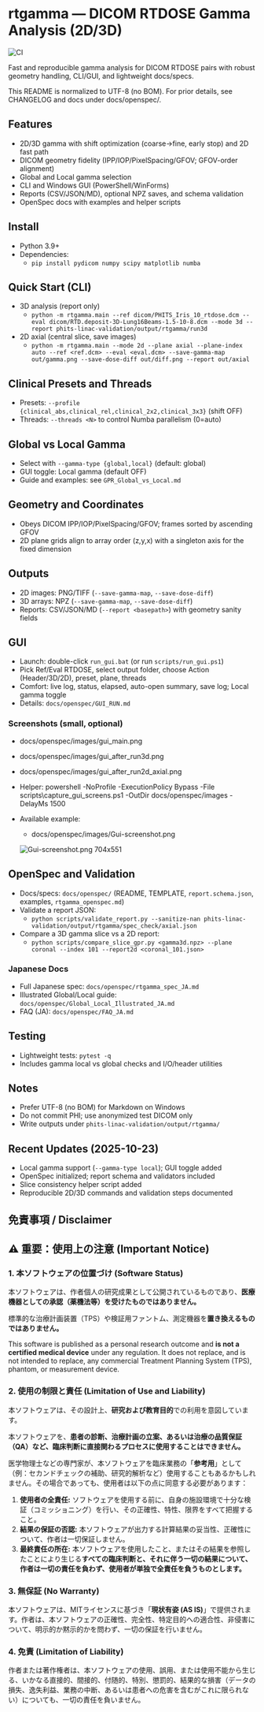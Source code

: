 # rtgamma — DICOM RTDOSE Gamma Analysis (2D/3D)

![CI](https://github.com/inata169/GPR-comparing/actions/workflows/ci.yml/badge.svg)

Fast and reproducible gamma analysis for DICOM RTDOSE pairs with robust geometry handling, CLI/GUI, and lightweight docs/specs.

This README is normalized to UTF-8 (no BOM). For prior details, see CHANGELOG and docs under docs/openspec/.

## Features
- 2D/3D gamma with shift optimization (coarse→fine, early stop) and 2D fast path
- DICOM geometry fidelity (IPP/IOP/PixelSpacing/GFOV; GFOV-order alignment)
- Global and Local gamma selection
- CLI and Windows GUI (PowerShell/WinForms)
- Reports (CSV/JSON/MD), optional NPZ saves, and schema validation
- OpenSpec docs with examples and helper scripts

## Install
- Python 3.9+
- Dependencies:
  - `pip install pydicom numpy scipy matplotlib numba`

## Quick Start (CLI)
- 3D analysis (report only)
  - `python -m rtgamma.main --ref dicom/PHITS_Iris_10_rtdose.dcm --eval dicom/RTD.deposit-3D-Lung16Beams-1.5-10-8.dcm --mode 3d --report phits-linac-validation/output/rtgamma/run3d`
- 2D axial (central slice, save images)
  - `python -m rtgamma.main --mode 2d --plane axial --plane-index auto --ref <ref.dcm> --eval <eval.dcm> --save-gamma-map out/gamma.png --save-dose-diff out/diff.png --report out/axial`

## Clinical Presets and Threads
- Presets: `--profile {clinical_abs,clinical_rel,clinical_2x2,clinical_3x3}` (shift OFF)
- Threads: `--threads <N>` to control Numba parallelism (0=auto)

## Global vs Local Gamma
- Select with `--gamma-type {global,local}` (default: global)
- GUI toggle: Local gamma (default OFF)
- Guide and examples: see `GPR_Global_vs_Local.md`

## Geometry and Coordinates
- Obeys DICOM IPP/IOP/PixelSpacing/GFOV; frames sorted by ascending GFOV
- 2D plane grids align to array order (z,y,x) with a singleton axis for the fixed dimension

## Outputs
- 2D images: PNG/TIFF (`--save-gamma-map`, `--save-dose-diff`)
- 3D arrays: NPZ (`--save-gamma-map`, `--save-dose-diff`)
- Reports: CSV/JSON/MD (`--report <basepath>`) with geometry sanity fields

## GUI
- Launch: double-click `run_gui.bat` (or run `scripts/run_gui.ps1`)
- Pick Ref/Eval RTDOSE, select output folder, choose Action (Header/3D/2D), preset, plane, threads
- Comfort: live log, status, elapsed, auto-open summary, save log; Local gamma toggle
- Details: `docs/openspec/GUI_RUN.md`
 
### Screenshots (small, optional)
- docs/openspec/images/gui_main.png
- docs/openspec/images/gui_after_run3d.png
- docs/openspec/images/gui_after_run2d_axial.png
- Helper: powershell -NoProfile -ExecutionPolicy Bypass -File scripts\capture_gui_screens.ps1 -OutDir docs/openspec/images -DelayMs 1500

- Available example:
  - docs/openspec/images/Gui-screenshot.png
  
  ![Gui-screenshot.png 704x551](docs/openspec/images/Gui-screenshot.png)

## OpenSpec and Validation
- Docs/specs: `docs/openspec/` (README, TEMPLATE, `report.schema.json`, examples, `rtgamma_openspec.md`)
- Validate a report JSON:
  - `python scripts/validate_report.py --sanitize-nan phits-linac-validation/output/rtgamma/spec_check/axial.json`
- Compare a 3D gamma slice vs a 2D report:
  - `python scripts/compare_slice_gpr.py <gamma3d.npz> --plane coronal --index 101 --report2d <coronal_101.json>`

### Japanese Docs
- Full Japanese spec: `docs/openspec/rtgamma_spec_JA.md`
- Illustrated Global/Local guide: `docs/openspec/Global_Local_Illustrated_JA.md`
- FAQ (JA): `docs/openspec/FAQ_JA.md`

## Testing
- Lightweight tests: `pytest -q`
- Includes gamma local vs global checks and I/O/header utilities

## Notes
- Prefer UTF-8 (no BOM) for Markdown on Windows
- Do not commit PHI; use anonymized test DICOM only
- Write outputs under `phits-linac-validation/output/rtgamma/`

## Recent Updates (2025-10-23)
- Local gamma support (`--gamma-type local`); GUI toggle added
- OpenSpec initialized; report schema and validators included
- Slice consistency helper script added
- Reproducible 2D/3D commands and validation steps documented

## **免責事項 / Disclaimer**

## **⚠️ 重要：使用上の注意 (Important Notice)**

### **1\. 本ソフトウェアの位置づけ (Software Status)**

本ソフトウェアは、作者個人の研究成果として公開されているものであり、**医療機器としての承認（薬機法等）を受けたものではありません。**

標準的な治療計画装置（TPS）や検証用ファントム、測定機器を**置き換えるものではありません。**

This software is published as a personal research outcome and **is not a certified medical device** under any regulation. It does not replace, and is not intended to replace, any commercial Treatment Planning System (TPS), phantom, or measurement device.

### **2\. 使用の制限と責任 (Limitation of Use and Liability)**

本ソフトウェアは、その設計上、**研究および教育目的**での利用を意図しています。

本ソフトウェアを、**患者の診断、治療計画の立案、あるいは治療の品質保証（QA）など、臨床判断に直接関わるプロセスに使用することはできません。**

医学物理士などの専門家が、本ソフトウェアを臨床業務の「**参考用**」として（例：セカンドチェックの補助、研究的解析など）使用することもあるかもしれません。その場合であっても、使用者は以下の点に同意する必要があります：

1. **使用者の全責任:** ソフトウェアを使用する前に、自身の施設環境で十分な検証（コミッショニング）を行い、その正確性、特性、限界をすべて把握すること。  
2. **結果の保証の否認:** 本ソフトウェアが出力する計算結果の妥当性、正確性について、作者は一切保証しません。  
3. **最終責任の所在:** 本ソフトウェアを使用したこと、またはその結果を参照したことにより生じる**すべての臨床判断と、それに伴う一切の結果について、作者は一切の責任を負わず、使用者が単独で全責任を負うものとします。**

### **3\. 無保証 (No Warranty)**

本ソフトウェアは、MITライセンスに基づき「**現状有姿 (AS IS)**」で提供されます。作者は、本ソフトウェアの正確性、完全性、特定目的への適合性、非侵害について、明示的か黙示的かを問わず、一切の保証を行いません。

### **4\. 免責 (Limitation of Liability)**

作者または著作権者は、本ソフトウェアの使用、誤用、または使用不能から生じる、いかなる直接的、間接的、付随的、特別、懲罰的、結果的な損害（データの損失、逸失利益、業務の中断、あるいは患者への危害を含むがこれに限られない）についても、一切の責任を負いません。
